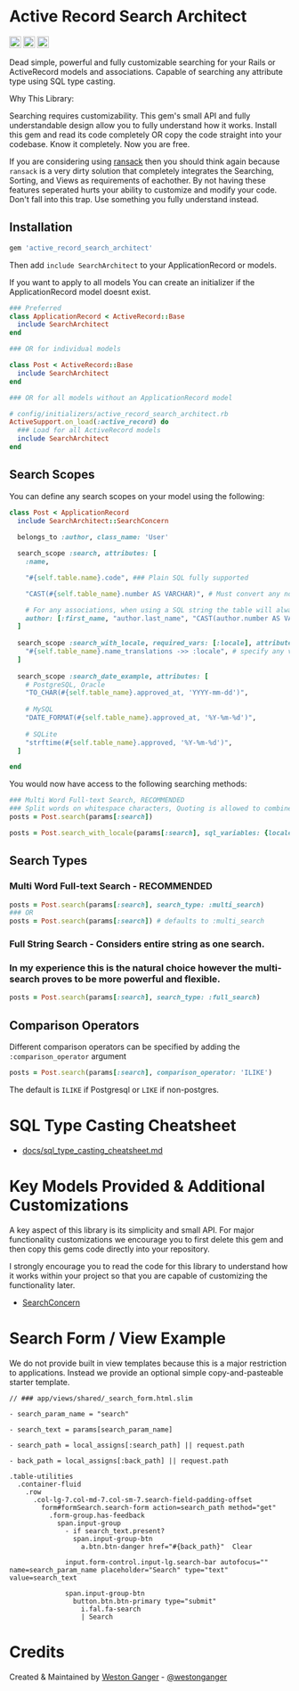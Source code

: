 # Active Record Search Architect

<a href="https://badge.fury.io/rb/active_record_search_architect" target="_blank"><img height="21" style='border:0px;height:21px;' border='0' src="https://badge.fury.io/rb/active_record_search_architect.svg" alt="Gem Version"></a>
<a href='https://travis-ci.com/westonganger/active_record_search_architect' target='_blank'><img height='21' style='border:0px;height:21px;' src='https://api.travis-ci.org/westonganger/active_record_search_architect.svg?branch=master' border='0' alt='Build Status' /></a>
<a href='https://rubygems.org/gems/active_record_search_architect' target='_blank'><img height='21' style='border:0px;height:21px;' src='https://ruby-gem-downloads-badge.herokuapp.com/active_record_search_architect?label=rubygems&type=total&total_label=downloads&color=brightgreen' border='0' alt='RubyGems Downloads' /></a>

Dead simple, powerful and fully customizable searching for your Rails or ActiveRecord models and associations. Capable of searching any attribute type using SQL type casting.

Why This Library:

Searching requires customizability. This gem's small API and fully understandable design allow you to fully understand how it works. Install this gem and read its code completely OR copy the code straight into your codebase. Know it completely. Now you are free.

If you are considering using [ransack](https://github.com/activerecord-hackery/ransack) then you should think again because `ransack` is a very dirty solution that completely integrates the Searching, Sorting, and Views as requirements of eachother. By not having these features seperated hurts your ability to customize and modify your code. Don't fall into this trap. Use something you fully understand instead.


## Installation

```ruby
gem 'active_record_search_architect'
```

Then add `include SearchArchitect` to your ApplicationRecord or models.

If you want to apply to all models You can create an initializer if the ApplicationRecord model doesnt exist.

```ruby
### Preferred
class ApplicationRecord < ActiveRecord::Base
  include SearchArchitect
end

### OR for individual models

class Post < ActiveRecord::Base
  include SearchArchitect
end

### OR for all models without an ApplicationRecord model

# config/initializers/active_record_search_architect.rb
ActiveSupport.on_load(:active_record) do
  ### Load for all ActiveRecord models
  include SearchArchitect
end
```

## Search Scopes

You can define any search scopes on your model using the following:

```ruby
class Post < ApplicationRecord
  include SearchArchitect::SearchConcern
  
  belongs_to :author, class_name: 'User'

  search_scope :search, attributes: [
    :name,

    "#{self.table.name}.code", ### Plain SQL fully supported

    "CAST(#{self.table_name}.number AS VARCHAR)", # Must convert any non-string fields for searching

    # For any associations, when using a SQL string the table will always be the "association name", not the literal table name, under the hood this is done using SQL aliases.
    author: [:first_name, "author.last_name", "CAST(author.number AS VARCHAR)"],
  ]
  
  search_scope :search_with_locale, required_vars: [:locale], attributes: [
    "#{self.table_name}.name_translations ->> :locale", # specify any variables as symbols, Ex. :locale
  ]
  
  search_scope :search_date_example, attributes: [
    # PostgreSQL, Oracle
    "TO_CHAR(#{self.table_name}.approved_at, 'YYYY-mm-dd')",
    
    # MySQL
    "DATE_FORMAT(#{self.table_name}.approved_at, '%Y-%m-%d')",
    
    # SQLite
    "strftime(#{self.table_name}.approved, '%Y-%m-%d')",
  ]

end
```

You would now have access to the following searching methods:

```ruby
### Multi Word Full-text Search, RECOMMENDED
### Split words on whitespace characters, Quoting is allowed to combine words
posts = Post.search(params[:search])

posts = Post.search_with_locale(params[:search], sql_variables: {locale: @current_locale})
```

## Search Types

### Multi Word Full-text Search - RECOMMENDED
```ruby
posts = Post.search(params[:search], search_type: :multi_search)
### OR
posts = Post.search(params[:search]) # defaults to :multi_search
```

### Full String Search - Considers entire string as one search. 
### In my experience this is the natural choice however the multi-search proves to be more powerful and flexible.
```ruby
posts = Post.search(params[:search], search_type: :full_search)
```

## Comparison Operators

Different comparison operators can be specified by adding the `:comparison_operator` argument

```ruby
posts = Post.search(params[:search], comparison_operator: 'ILIKE')
```

The default is `ILIKE` if Postgresql or `LIKE` if non-postgres.

# SQL Type Casting Cheatsheet

- [docs/sql_type_casting_cheatsheet.md](./docs/sql_type_casting_cheatsheet.md)

# Key Models Provided & Additional Customizations

A key aspect of this library is its simplicity and small API. For major functionality customizations we encourage you to first delete this gem and then copy this gems code directly into your repository.

I strongly encourage you to read the code for this library to understand how it works within your project so that you are capable of customizing the functionality later.

- [SearchConcern](./lib/search_architect/concerns/search_scope_concern.rb)

# Search Form / View Example

We do not provide built in view templates because this is a major restriction to applications. Instead we provide an optional simple copy-and-pasteable starter template.

```slim
// ### app/views/shared/_search_form.html.slim

- search_param_name = "search"

- search_text = params[search_param_name]

- search_path = local_assigns[:search_path] || request.path

- back_path = local_assigns[:back_path] || request.path

.table-utilities
  .container-fluid
    .row
      .col-lg-7.col-md-7.col-sm-7.search-field-padding-offset
        form#formSearch.search-form action=search_path method="get" 
          .form-group.has-feedback
            span.input-group
              - if search_text.present?
                span.input-group-btn
                  a.btn.btn-danger href="#{back_path}"  Clear

              input.form-control.input-lg.search-bar autofocus="" name=search_param_name placeholder="Search" type="text" value=search_text

              span.input-group-btn
                button.btn.btn-primary type="submit"
                  i.fal.fa-search
                  | Search
```

# Credits

Created & Maintained by [Weston Ganger](https://westonganger.com) - [@westonganger](https://github.com/westonganger)
